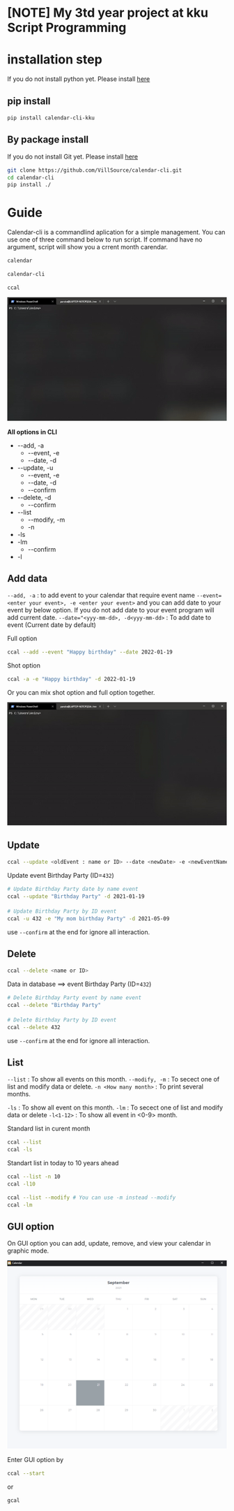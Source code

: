 # [NOTE] My 3td year project at kku Script Programming

# installation step

If you do not install python yet. Please install [here](https://www.python.org/)

## pip install

```bash
pip install calendar-cli-kku
```

## By package install

If you do not install Git yet. Please install [here](https://git-scm.com/)

```bash
git clone https://github.com/VillSource/calendar-cli.git
cd calendar-cli
pip install ./
```

# Guide

Calendar-cli is a commandlind aplication for a simple management.
You can use one of three command below to run script. If command have no argument, script will show you a crrent month carendar.

```bash
calendar
```

```bash
calendar-cli
```

```bash
ccal
```

![Run script](https://github.com/VillSource/calendar-cli/blob/master/document/run.gif?raw=true)

**All options in CLI**

- --add, -a
  - --event, -e
  - --date, -d
- --update, -u
  - --event, -e
  - --date, -d
  - --confirm
- --delete, -d
  - --confirm
- --list
  - --modify, -m
  - -n
- -ls
- -lm
  - --confirm
- -l

## Add data

```--add, -a``` : to add event to your calendar that require event name 
`--event=<enter your event>, -e <enter your event>` and you can add date to your event by below option.
If you do not add date to your event program will add current date. 
`--date="<yyy-mm-dd>, -d<yyy-mm-dd>` : To add date to event (Current date by default)

Full option

```bash
ccal --add --event "Happy birthday" --date 2022-01-19
```

Shot option

```bash
ccal -a -e "Happy birthday" -d 2022-01-19
```

Or you can mix shot option and full option together.

![Add data](https://github.com/VillSource/calendar-cli/blob/master/document/add.gif?raw=true)

## Update

```bash
ccal --update <oldEvent : name or ID> --date <newDate> -e <newEventName>
```

Update event Birthday Party (ID=`432`)

```bash
# Update Birthday Party date by name event
ccal --update "Birthday Party" -d 2021-01-19

# Update Birthday Party by ID event
ccal -u 432 -e "My mom birthday Party" -d 2021-05-09
```

use `--confirm` at the end for ignore all interaction.

## Delete

```bash
ccal --delete <name or ID>
```

Data in database ==> event Birthday Party (ID=`432`)

```bash
# Delete Birthday Party event by name event
ccal --delete "Birthday Party"

# Delete Birthday Party by ID event
ccal --delete 432
```

use `--confirm` at the end for ignore all interaction.

## List

`--list` : To show all events on this month.
`--modify, -m` : To secect one of list and modify data or delete.
`-n <How many month>` : To print several months.

`-ls` : To show all event on this month.
`-lm` : To secect one of list and modify data or delete
`-l<1-12>` : To show all event in <0-9> month.

Standard list in curent month

```bash
ccal --list
ccal -ls
```

Standart list in today to 10 years ahead

```bash
ccal --list -n 10 
ccal -l10
```

```bash
ccal --list --modify # You can use -m instead --modify
ccal -lm
```

## GUI option

On GUI option you can add, update, remove, and view your calendar in graphic mode.

![GUI MODE](https://github.com/VillSource/calendar-cli/blob/master/document/GUI.png?raw=true)

Enter GUI option by

```bash
ccal --start
```

or

```bash
gcal
```
